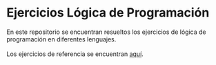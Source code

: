 # Ejercicios Lógica de Programación
En este repositorio se encuentran resueltos los ejercicios de lógica de programación en diferentes lenguajes.  
<br>
Los ejercicios de referencia se encuentran [aquí](https://github.com/generejer/EjerciciosDeL-gica).
